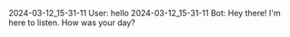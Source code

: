 2024-03-12_15-31-11 User: hello
2024-03-12_15-31-11 Bot: Hey there! I'm here to listen. How was your day?
